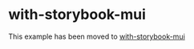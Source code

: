 # with-storybook-mui

This example has been moved to [with-storybook-mui](../.././with-storybook-mui)
